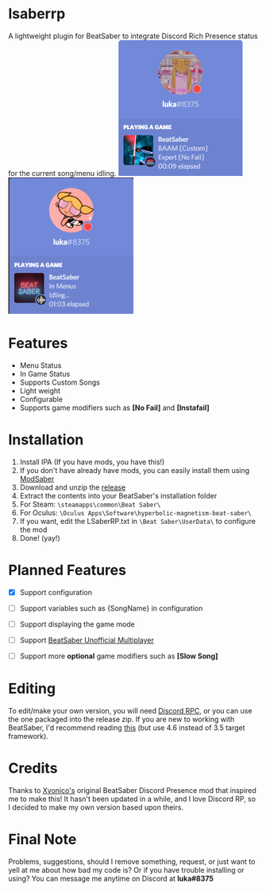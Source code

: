 # lsaberrp
A lightweight plugin for BeatSaber to integrate Discord Rich Presence status for the current song/menu idling.
![Preview Screenshot](https://raw.githubusercontent.com/lukasong/lsaberrp/master/imgs/LSaberRP%20In%20Game%202.png)
![Preview Screenshot](https://raw.githubusercontent.com/lukasong/lsaberrp/master/imgs/LSaberRP%20In%20Menu.png)


# Features
* Menu Status
* In Game Status
* Supports Custom Songs
* Light weight
* Configurable
* Supports game modifiers such as **[No Fail]** and **[Instafail]**
    
    
# Installation        
1. Install IPA (If you have mods, you have this!)
2. If you don't have already have mods, you can easily install them using [ModSaber](https://www.modsaber.org/)
3. Download and unzip the [release](https://github.com/lukasong/lsaberrp/releases)
4. Extract the contents into your BeatSaber's installation folder
5. For Steam: `\steamapps\common\Beat Saber\`
6. For Oculus: `\Oculus Apps\Software\hyperbolic-magnetism-beat-saber\`
7. If you want, edit the LSaberRP.txt in `\Beat Saber\UserData\` to configure the mod
8. Done! (yay!)
          
          
# Planned Features        
- [x] Support configuration
- [ ] Support variables such as {SongName} in configuration
- [ ] Support displaying the game mode
- [ ] Support [BeatSaber Unofficial Multiplayer](https://github.com/andruzzzhka/BeatSaberMultiplayer/releases)
- [ ] Support more **optional** game modifiers such as **[Slow Song]**
          
       
# Editing
To edit/make your own version, you will need [Discord RPC](https://github.com/discordapp/discord-rpc/releases), or you can use the one packaged into the release zip. If you are new to working with BeatSaber, I'd recommend reading [this](https://pastebin.com/raw/Md5VLALp) (but use 4.6 instead of 3.5 target framework).


# Credits
Thanks to [Xyonico's](https://github.com/xyonico/BeatSaberDiscordPresence) original BeatSaber Discord Presence mod that inspired me to make this! It hasn't been updated in a while, and I love Discord RP, so I decided to make my own version based upon theirs.


# Final Note
Problems, suggestions, should I remove something, request, or just want to yell at me about how bad my code is? Or if you have trouble installing or using? You can message me anytime on Discord at **luka#8375**
